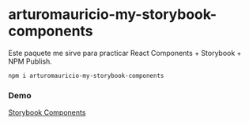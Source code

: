 # arturomauricio-my-storybook-components

Este paquete me sirve para practicar React Components + Storybook + NPM Publish.

```
npm i arturomauricio-my-storybook-components
```

### Demo

[Storybook Components](https://arturomauriciodev.github.io/storyBook-MyLabel/?path=/story/ui-mylabel--basic)
